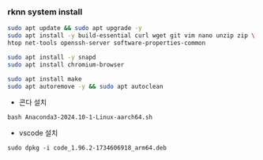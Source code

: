 ### rknn system install

```bash
sudo apt update && sudo apt upgrade -y
sudo apt install -y build-essential curl wget git vim nano unzip zip \
htop net-tools openssh-server software-properties-common

sudo apt install -y snapd
sudo apt install chromium-browser

sudo apt install make
sudo apt autoremove -y && sudo apt autoclean
```

- 콘다 설치
```
bash Anaconda3-2024.10-1-Linux-aarch64.sh 
```

- vscode 설치
```
sudo dpkg -i code_1.96.2-1734606918_arm64.deb 
```